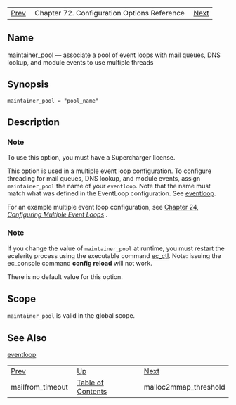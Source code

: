 |     |     |     |
| --- | --- | --- |
| [Prev](conf.ref.mailfrom_timeout)  | Chapter 72. Configuration Options Reference |  [Next](conf.ref.malloc2mmap_threshold) |

<a name="config.ref.maintainer_pool"></a>
## Name

maintainer_pool — associate a pool of event loops with mail queues, DNS lookup, and module events to use multiple threads

## Synopsis

`maintainer_pool = "pool_name"`

<a name="idp25203984"></a>
## Description

### Note

To use this option, you must have a Supercharger license.

This option is used in a multiple event loop configuration. To configure threading for mail queues, DNS lookup, and module events, assign `maintainer_pool` the name of your `eventloop`. Note that the name must match what was defined in the EventLoop configuration. See [eventloop](config.ref.eventloop "eventloop").

For an example multiple event loop configuration, see [Chapter 24, *Configuring Multiple Event Loops*](multi_event_loops "Chapter 24. Configuring Multiple Event Loops") .

### Note

If you change the value of `maintainer_pool` at runtime, you must restart the ecelerity process using the executable command [ec_ctl](executable.ec_ctl "ec_ctl"). Note: issuing the ec_console command **config reload**        will not work.

There is no default value for this option.

<a name="idp25212464"></a>
## Scope

`maintainer_pool` is valid in the global scope.

<a name="idp25214272"></a>
## See Also

[eventloop](config.ref.eventloop "eventloop")

|     |     |     |
| --- | --- | --- |
| [Prev](conf.ref.mailfrom_timeout)  | [Up](config.options.ref) |  [Next](conf.ref.malloc2mmap_threshold) |
| mailfrom_timeout  | [Table of Contents](index) |  malloc2mmap_threshold |

